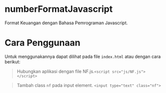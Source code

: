 # numberFormatJavascript
Format Keuangan dengan Bahasa Pemrograman Javascript.

# Cara Penggunaan 
Untuk menggunakannya dapat dilihat pada file ```index.html``` atau dengan cara berikut:

>Hubungkan aplikasi dengan file NF.js.```<script src="js/NF.js"></script>```

>Tambah class ```nf``` pada input element. ```<input type="text" class="nf">```

  

